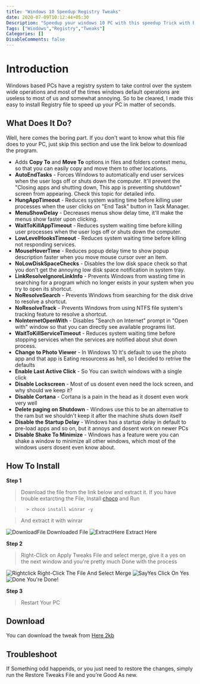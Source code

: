 ```yaml
---
title: "Windows 10 Speedup Registry Tweaks"
date: 2020-07-09T10:12:44+05:30
Description: "Speedup your windows 10 PC with this speedup Trick with Registry"
Tags: ["Windows","Registry","Tweaks"]
Categories: []
DisableComments: false
---
```

# Introduction
Windows based PCs have a registry system to take control over the system wide operations and most of the times windows default operations are useless to most of us and somewhat annoying. So to be cleared, I made this easy to install Registry file to speed up your PC in matter of seconds.

## What Does It Do?
Well, here comes the boring part. If you don't want to know what this file does to your PC, just skip this section and use the link below to download the program.

* Adds **Copy To** and **Move To** options in files and folders context menu, so that you can easily copy and move them to other locations.
* **AutoEndTasks** - Forces Windows to automatically end user services when the user logs off or shuts down the computer. It'll prevent the "Closing apps and shutting down, This app is preventing shutdown" screen from appearing. Check this topic for detailed info.
* **HungAppTimeout** - Reduces system waiting time before killing user processes when the user clicks on "End Task" button in Task Manager.
* **MenuShowDelay** - Decreases menus show delay time, it'll make the menus show faster upon clicking.
* **WaitToKillAppTimeout** - Reduces system waiting time before killing user processes when the user logs off or shuts down the computer.
* **LowLevelHooksTimeout** - Reduces system waiting time before killing not responding services.
* **MouseHoverTime** - Reduces popup delay time to show popup description faster when you move mouse cursor over an item.
* **NoLowDiskSpaceChecks** - Disables the low disk space check so that you don't get the annoying low disk space notification in system tray.
* **LinkResolveIgnoreLinkInfo** - Prevents Windows from wasting time in searching for a program which no longer exists in your system when you try to open its shortcut.
* **NoResolveSearch** - Prevents Windows from searching for the disk drive to resolve a shortcut.
* **NoResolveTrack** - Prevents Windows from using NTFS file system's tracking feature to resolve a shortcut.
* **NoInternetOpenWith** - Disables "Search on Internet" prompt in "Open with" window so that you can directly see available programs list.
* **WaitToKillServiceTimeout** - Reduces system waiting time before stopping services when the services are notified about shut down process.
* **Change to Photo Viewer** - In Windows 10 It's default to use the photo app and that app is Eating resourcess as hell, so I decided to retrive the defaults
* **Enable Last Active Click** - So You can switch windows with a single click
* **Disable Lockscreen** - Most of us dosent even need the lock screen, and why should we keep it?
* **Disable Cortana** - Cortana is a pain in the head as it dosent even work very well
* **Delete paging on Shutdown** - Windows use this to be an alternative to the ram but we shouldn't keep it after the machine shuts down itself
* **Disable the Startup Delay** - Windows has a startup delay in default to pre-load apps and so on, but it annoys and dosent work on newer PCs
* **Disable Shake To Minimize** - Windows has a feature were you can shake a window to minimize all other windows, which most of the windows users dosent even know about.

## How To Install
**Step 1**
> Download the file from the link below and extract it. If you have trouble extarcting the File, Install [choco](/post/the-package-manager-for-windows-chocolatey/) and Run

>       > choco install winrar -y

> And extract it with winrar

![DownloadFile](/uploads/20200709_105201.png "Downloaded")
Downloaded File
![ExtractHere](/uploads/20200709_105202.png "Extracted")
Extract Here

**Step 2**
> Right-Click on Apply Tweaks File and select merge, give it a yes on the next window and you're pretty much Done with the process

![Rightclick](/uploads/20200709_105203.png "Merged")
Right-Click The File And Select Merge
![SayYes](/uploads/20200709_105204.png "Yes")
Click On Yes
![Done](/uploads/20200709_105205.png "Done")
You're Done!

**Step 3**
> Restart Your PC

## Download
You can download the tweak from [Here 2kb](https://www5.zippyshare.com/v/3zA7eFwV/file.html)

## Troubleshoot
If Something odd happends, or you just need to restore the changes, simply run the Restore Tweaks File and you're Good As new.